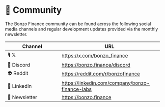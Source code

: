 # 🎉 Community

The Bonzo Finance community can be found across the following social media channels and regular development updates provided via the monthly newsletter.

<table><thead><tr><th width="160">Channel</th><th>URL</th></tr></thead><tbody><tr><td>🎙️ 𝕏</td><td><a href="https://x.com/bonzo_finance">https://x.com/bonzo_finance</a></td></tr><tr><td>👾 Discord</td><td><a href="https://bonzo.finance/discord">https://bonzo.finance/discord</a></td></tr><tr><td>👽 Reddit</td><td><a href="https://reddit.com/r/bonzofinance">https://reddit.com/r/bonzofinance</a></td></tr><tr><td>💼 LinkedIn</td><td><a href="https://linkedin.com/company/bonzo-finance-labs">https://linkedin.com/company/bonzo-finance-labs</a></td></tr><tr><td>💌 Newsletter</td><td><a href="https://bonzo.finance">https://bonzo.finance</a></td></tr></tbody></table>


